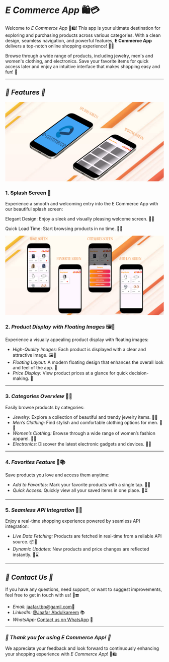 # *E Commerce App* 🛍️💳

Welcome to *E Commerce App* 🌟🛍️! This app is your ultimate destination for exploring and purchasing products across various categories. With a clean design, seamless navigation, and powerful features, **E Commerce App** delivers a top-notch online shopping experience! 🚀👕

Browse through a wide range of products, including jewelry, men's and women's clothing, and electronics. Save your favorite items for quick access later and enjoy an intuitive interface that makes shopping easy and fun! 🎉

---

## *🌟 Features 🌟*

![App_Splash](assets/screenshot/splash_wait.png)
### 1. Splash Screen 🌟

Experience a smooth and welcoming entry into the E Commerce App with our beautiful splash screen:

Elegant Design: Enjoy a sleek and visually pleasing welcome screen. 🌟🎉

Quick Load Time: Start browsing products in no time. 🚀🔄

![App_Features](assets/screenshot/detail.png)

### 2. *Product Display with Floating Images* 🖼️💸

Experience a visually appealing product display with floating images:

- *High-Quality Images:* Each product is displayed with a clear and attractive image. 🖼️🌈  
- *Floating Layout:* A modern floating design that enhances the overall look and feel of the app. 🛶
- *Price Display:* View product prices at a glance for quick decision-making. 💸

---

### 3. *Categories Overview* 🔄👚

Easily browse products by categories:

- *Jewelry:* Explore a collection of beautiful and trendy jewelry items. 💍🌟  
- *Men’s Clothing:* Find stylish and comfortable clothing options for men. 👕👚  
- *Women’s Clothing:* Browse through a wide range of women’s fashion apparel. 👗👠  
- *Electronics:* Discover the latest electronic gadgets and devices. 🔌📱

---

### 4. *Favorites Feature* 💖📚

Save products you love and access them anytime:

- *Add to Favorites:* Mark your favorite products with a single tap. 💖🎈  
- *Quick Access:* Quickly view all your saved items in one place. 🔎⏳

---

### 5. *Seamless API Integration* 🔄📑

Enjoy a real-time shopping experience powered by seamless API integration:

- *Live Data Fetching:* Products are fetched in real-time from a reliable API source. 📦🌟  
- *Dynamic Updates:* New products and price changes are reflected instantly. 🔄⌛

---

## *📧 Contact Us 📧*

If you have any questions, need support, or want to suggest improvements, feel free to get in touch with us! 🤗☎️

- *Email:* jaafar.tbp@gamil.com📧  
- *LinkedIn:* [@Jaafar Abdulkareem](https://www.linkedin.com/in/jaafar-b-23b647297/) 📚  
- *WhatsApp:* [Contact us on WhatsApp](https://wa.me/+917204438952) 📱

---

### *🌟 Thank you for using E Commerce App! 🌟*

We appreciate your feedback and look forward to continuously enhancing your shopping experience with *E Commerce App*! 🎉🛍️

